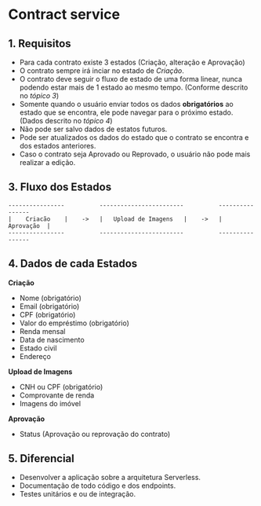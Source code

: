 # Contract service

## 1. Requisitos
- Para cada contrato existe 3 estados (Criação, alteração e Aprovação)
- O contrato sempre irá inciar no estado de *Criação*.
- O contrato deve seguir o fluxo de estado de uma forma linear, nunca podendo estar mais de 1 estado ao mesmo tempo. (Conforme descrito no *tópico 3*)
- Somente quando o usuário enviar todos os dados **obrigatórios** ao estado que se encontra, ele pode navegar para o próximo estado. (Dados descrito no *tópico 4*)
- Não pode ser salvo dados de estatos futuros.
- Pode ser atualizados os dados do estado que o contrato se encontra e dos estados anteriores.
- Caso o contrato seja Aprovado ou Reprovado, o usuário não pode mais realizar a edição.



## 3. Fluxo dos Estados
```
----------------          ------------------------          ----------------
|    Criacão    |    ->   |   Upload de Imagens   |    ->   |   Aprovação  |
----------------          ------------------------          ----------------
```



## 4. Dados de cada Estados

**Criação**
 - Nome (obrigatório)
 - Email (obrigatório)
 - CPF (obrigatório)
 - Valor do empréstimo (obrigatório)
 - Renda mensal
 - Data de nascimento
 - Estado civil
 - Endereço

**Upload de Imagens**
 - CNH ou CPF (obrigatório)
 - Comprovante de renda
 - Imagens do imóvel

**Aprovação**
 - Status (Aprovação ou reprovação do contrato)


## 5. Diferencial
- Desenvolver a aplicação sobre a arquitetura Serverless.
- Documentação de todo código e dos endpoints.
- Testes unitários e ou de integração.

